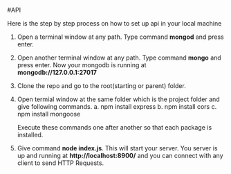#API

Here is the step by step process on how to set up api in your local machine

1. Open a terminal window at any path. Type command **mongod** and press enter.
2. Open another terminal window at any path. Type command **mongo** and press enter. Now your mongodb is running at **mongodb://127.0.0.1:27017**

3. Clone the repo and go to the root(starting or parent) folder.

4. Open termial window at the same folder which is the project folder and give following commands.
   a. npm install express
   b. npm install cors
   c. npm install mongoose

   Execute these commands one after another so that each package is installed.

5. Give command **node index.js**. This will start your server. You server is up and running at **http://localhost:8900/** and you can connect with any client to send HTTP Requests.
